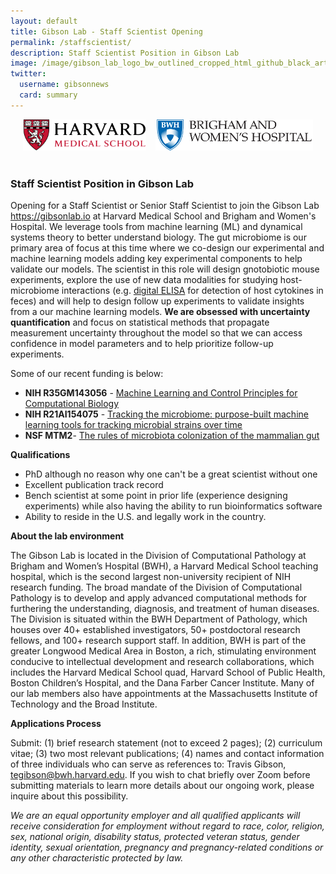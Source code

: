 ```yaml
---
layout: default
title: Gibson Lab - Staff Scientist Opening
permalink: /staffscientist/
description: Staff Scientist Position in Gibson Lab
image: /image/gibson_lab_logo_bw_outlined_cropped_html_github_black_artboard_1200_628-01.png
twitter:
  username: gibsonnews
  card: summary
---
```



<div style="align:center;text-align:center">

<img  src="/image/hmslogo.svg" alt="HMS Logo" height=50pt> &nbsp;&nbsp;
<img  src="/image/bwh-logo.svg" alt="BWH Logo" height=50pt> <br><br>

</div>

### Staff Scientist Position in Gibson Lab

Opening for a Staff Scientist or Senior Staff Scientist to join the Gibson Lab <https://gibsonlab.io> at Harvard Medical School and Brigham and Women's Hospital. We leverage tools from machine learning (ML) and dynamical systems theory to better understand biology. The gut microbiome is our primary area of focus at this time where we co-design our experimental and machine learning models adding key experimental components to help validate our models. The scientist in this role will design gnotobiotic mouse experiments, explore the use of new data modalities for studying host-microbiome interactions (e.g. [digital ELISA](https://www.nature.com/articles/nbt.1641) for detection of host cytokines in feces) and will help to design follow up experiments to validate insights from a our machine learning models. **We are obsessed with uncertainty quantification** and focus on statistical methods that propagate measurement uncertainty throughout the model so that we can access confidence in model parameters and to help prioritize follow-up experiments.

Some of our recent funding is below:
- **NIH R35GM143056** - [Machine Learning and Control Principles for Computational Biology](/r35/)
- **NIH R21AI154075** - [Tracking the microbiome: purpose-built machine learning tools for tracking microbial strains over time](/r21_tracking/)
- **NSF MTM2**- [The rules of microbiota colonization of the mammalian gut](/nsf_rules/)

**Qualifications**
- PhD although no reason why one can't be a great scientist without one
- Excellent publication track record
- Bench scientist at some point in prior life (experience designing experiments) while also having the ability to run bioinformatics software
- Ability to reside in the U.S. and legally work in the country.

**About the lab environment**

The Gibson Lab is located in the Division of Computational Pathology at Brigham and Women’s Hospital (BWH), a Harvard Medical School teaching hospital, which is the second largest non-university recipient of NIH research funding. The broad mandate of the Division of Computational Pathology is to develop and apply advanced computational methods for furthering the understanding, diagnosis, and treatment of human diseases. The Division is situated within the BWH Department of Pathology, which houses over 40+ established investigators, 50+ postdoctoral research fellows, and 100+ research support staff. In addition, BWH is part of the greater Longwood Medical Area in Boston, a rich, stimulating environment conducive to intellectual development and research collaborations, which includes the Harvard Medical School quad, Harvard School of Public Health, Boston Children’s Hospital, and the Dana Farber Cancer Institute. Many of our lab members also have appointments at the Massachusetts Institute of Technology and the Broad Institute.

**Applications Process**

Submit: (1) brief research statement (not to exceed 2 pages); (2) curriculum vitae; (3) two most relevant publications; (4) names and contact information of three individuals who can serve as references to: Travis Gibson, tegibson@bwh.harvard.edu. If you wish to chat briefly over Zoom before submitting materials to learn more details about our ongoing work, please inquire about this possibility.

*We are an equal opportunity employer and all qualified applicants will receive consideration for employment without regard to race, color, religion, sex, national origin, disability status, protected veteran status, gender identity, sexual orientation, pregnancy and pregnancy-related conditions or any other characteristic protected by law.*
